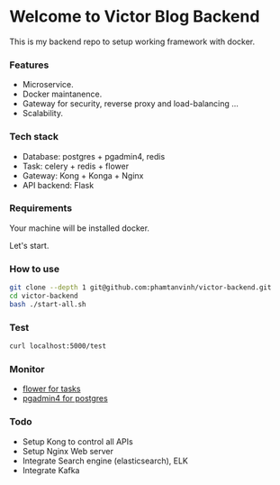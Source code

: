 # Welcome to Victor Blog Backend

This is my backend repo to setup working framework with docker.


### Features
- Microservice.
- Docker maintanence.
- Gateway for security, reverse proxy and load-balancing ...
- Scalability.


### Tech stack
- Database: postgres + pgadmin4, redis
- Task: celery + redis + flower
- Gateway: Kong + Konga + Nginx
- API backend: Flask


### Requirements
Your machine will be installed docker.

Let's start.


### How to use
```sh
git clone --depth 1 git@github.com:phamtanvinh/victor-backend.git
cd victor-backend
bash ./start-all.sh
```


### Test
```sh
curl localhost:5000/test
```


### Monitor
- [flower for tasks](http://localhost:5555)
- [pgadmin4 for postgres](http://localhost:8088)


### Todo
- Setup Kong to control all APIs
- Setup Nginx Web server
- Integrate Search engine (elasticsearch), ELK
- Integrate Kafka
